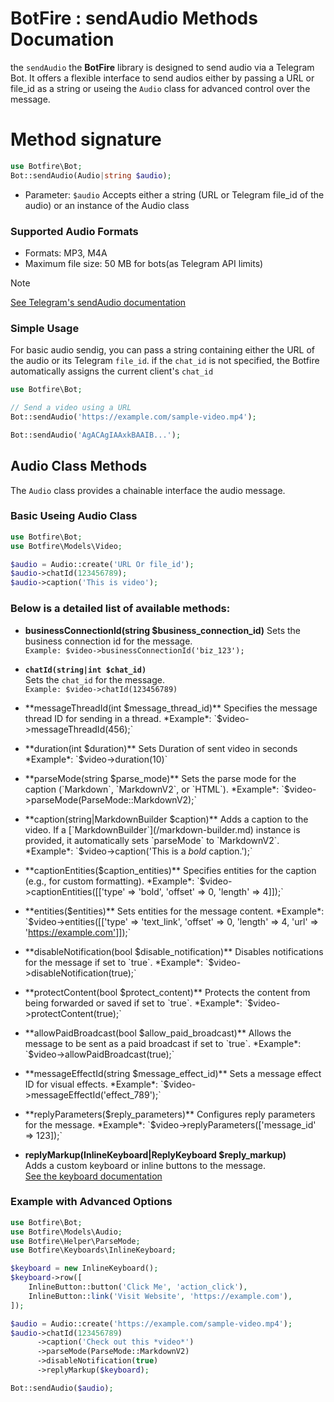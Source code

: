 # BotFire : sendAudio Methods Documation

the `sendAudio` the **BotFire** library is designed to send audio via a Telegram Bot.
It offers a flexible interface to send audios either by passing a URL or file_id as a string or useing the `Audio` class for advanced control over the message.

# Method signature

```PHP
use Botfire\Bot;
Bot::sendAudio(Audio|string $audio);
```

- Parameter: `$audio` Accepts either a string (URL or Telegram file_id of the audio) or an instance of the Audio class

### Supported Audio Formats
- Formats: MP3, M4A
- Maximum file size: 50 MB for bots(as Telegram API limits)

> [!NOTE]
> [See Telegram's sendAudio documentation](https://core.telegram.org/bots/api#sendAudio)

### Simple Usage

For basic audio sendig, you can pass a string containing either the URL of the audio or its Telegram `file_id`. if the `chat_id` is not specified, the Botfire automatically assigns the current client's `chat_id`

```PHP
use Botfire\Bot;

// Send a video using a URL
Bot::sendAudio('https://example.com/sample-video.mp4');

Bot::sendAudio('AgACAgIAAxkBAAIB...');
```

## Audio Class Methods
The `Audio` class provides a chainable interface the audio message.

### Basic Useing Audio Class
```PHP
use Botfire\Bot;
use Botfire\Models\Video;

$audio = Audio::create('URL Or file_id');
$audio->chatId(123456789);
$audio->caption('This is video');
```

### Below is a detailed list of available methods:

- **businessConnectionId(string $business_connection_id)**
Sets the business connection id for the message.  
`Example: $video->businessConnectionId('biz_123');`


- **`chatId(string|int $chat_id)`**  
Sets the `chat_id` for the message.  
`Example: $video->chatId(123456789)`

- **messageThreadId(int $message_thread_id)**  
Specifies the message thread ID for sending in a thread.  
*Example*: `$video->messageThreadId(456);`

- **duration(int $duration)**  
Sets Duration of sent video in seconds  
*Example*: `$video->duration(10)`


- **parseMode(string $parse_mode)**  
  Sets the parse mode for the caption (`Markdown`, `MarkdownV2`, or `HTML`).  
  *Example*: `$video->parseMode(ParseMode::MarkdownV2);`

- **caption(string|MarkdownBuilder $caption)**  
  Adds a caption to the video. If a [`MarkdownBuilder`](/markdown-builder.md) instance is provided, it automatically sets `parseMode` to `MarkdownV2`.  
  *Example*: `$video->caption('This is a *bold* caption.');`

- **captionEntities($caption_entities)**  
  Specifies entities for the caption (e.g., for custom formatting).  
  *Example*: `$video->captionEntities([['type' => 'bold', 'offset' => 0, 'length' => 4]]);`

- **entities($entities)**  
  Sets entities for the message content.  
  *Example*: `$video->entities([['type' => 'text_link', 'offset' => 0, 'length' => 4, 'url' => 'https://example.com']]);`

- **disableNotification(bool $disable_notification)**  
  Disables notifications for the message if set to `true`.  
  *Example*: `$video->disableNotification(true);`

- **protectContent(bool $protect_content)**  
  Protects the content from being forwarded or saved if set to `true`.  
  *Example*: `$video->protectContent(true);`

- **allowPaidBroadcast(bool $allow_paid_broadcast)**  
  Allows the message to be sent as a paid broadcast if set to `true`.  
  *Example*: `$video->allowPaidBroadcast(true);`

- **messageEffectId(string $message_effect_id)**  
  Sets a message effect ID for visual effects.  
  *Example*: `$video->messageEffectId('effect_789');`

- **replyParameters($reply_parameters)**  
  Configures reply parameters for the message.  
  *Example*: `$video->replyParameters(['message_id' => 123]);`

- **replyMarkup(InlineKeyboard|ReplyKeyboard $reply_markup)**  
  Adds a custom keyboard or inline buttons to the message.  
[See the keyboard documentation](/keyboards.md)


### Example with Advanced Options

```php
use Botfire\Bot;
use Botfire\Models\Audio;
use Botfire\Helper\ParseMode;
use Botfire\Keyboards\InlineKeyboard;

$keyboard = new InlineKeyboard();
$keyboard->row([
    InlineButton::button('Click Me', 'action_click'),
    InlineButton::link('Visit Website', 'https://example.com'),
]);

$audio = Audio::create('https://example.com/sample-video.mp4');
$audio->chatId(123456789)
      ->caption('Check out this *video*')
      ->parseMode(ParseMode::MarkdownV2)
      ->disableNotification(true)
      ->replyMarkup($keyboard);

Bot::sendAudio($audio);
```